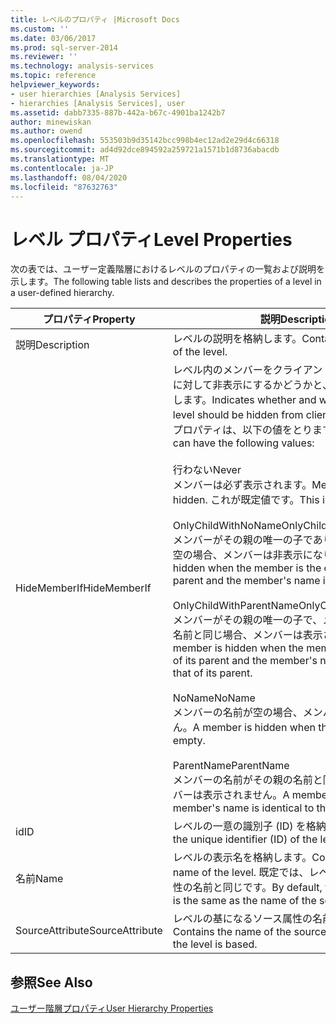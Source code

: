 ```yaml
---
title: レベルのプロパティ |Microsoft Docs
ms.custom: ''
ms.date: 03/06/2017
ms.prod: sql-server-2014
ms.reviewer: ''
ms.technology: analysis-services
ms.topic: reference
helpviewer_keywords:
- user hierarchies [Analysis Services]
- hierarchies [Analysis Services], user
ms.assetid: dabb7335-887b-442a-b67c-4901ba1242b7
author: minewiskan
ms.author: owend
ms.openlocfilehash: 553503b9d35142bcc998b4ec12ad2e29d4c66318
ms.sourcegitcommit: ad4d92dce894592a259721a1571b1d8736abacdb
ms.translationtype: MT
ms.contentlocale: ja-JP
ms.lasthandoff: 08/04/2020
ms.locfileid: "87632763"
---
```

# <a name="level-properties"></a><span data-ttu-id="1dbb9-102">レベル プロパティ</span><span class="sxs-lookup"><span data-stu-id="1dbb9-102">Level Properties</span></span> 
  <span data-ttu-id="1dbb9-103">次の表では、ユーザー定義階層におけるレベルのプロパティの一覧および説明を示します。</span><span class="sxs-lookup"><span data-stu-id="1dbb9-103">The following table lists and describes the properties of a level in a user-defined hierarchy.</span></span>  
  
|<span data-ttu-id="1dbb9-104">プロパティ</span><span class="sxs-lookup"><span data-stu-id="1dbb9-104">Property</span></span>|<span data-ttu-id="1dbb9-105">説明</span><span class="sxs-lookup"><span data-stu-id="1dbb9-105">Description</span></span>|  
|--------------|-----------------|  
|<span data-ttu-id="1dbb9-106">説明</span><span class="sxs-lookup"><span data-stu-id="1dbb9-106">Description</span></span>|<span data-ttu-id="1dbb9-107">レベルの説明を格納します。</span><span class="sxs-lookup"><span data-stu-id="1dbb9-107">Contains the description of the level.</span></span>|  
|<span data-ttu-id="1dbb9-108">HideMemberIf</span><span class="sxs-lookup"><span data-stu-id="1dbb9-108">HideMemberIf</span></span>|<span data-ttu-id="1dbb9-109">レベル内のメンバーをクライアント アプリケーションに対して非表示にするかどうかと、そのタイミングを示します。</span><span class="sxs-lookup"><span data-stu-id="1dbb9-109">Indicates whether and when a member in a level should be hidden from client applications.</span></span> <span data-ttu-id="1dbb9-110">このプロパティは、以下の値をとります。</span><span class="sxs-lookup"><span data-stu-id="1dbb9-110">This property can have the following values:</span></span><br /><br /> <span data-ttu-id="1dbb9-111">行わない</span><span class="sxs-lookup"><span data-stu-id="1dbb9-111">Never</span></span><br /> <span data-ttu-id="1dbb9-112">メンバーは必ず表示されます。</span><span class="sxs-lookup"><span data-stu-id="1dbb9-112">Members are never hidden.</span></span> <span data-ttu-id="1dbb9-113">これが既定値です。</span><span class="sxs-lookup"><span data-stu-id="1dbb9-113">This is the default value.</span></span><br /><br /> <span data-ttu-id="1dbb9-114">OnlyChildWithNoName</span><span class="sxs-lookup"><span data-stu-id="1dbb9-114">OnlyChildWithNoName</span></span><br /> <span data-ttu-id="1dbb9-115">メンバーがその親の唯一の子であり、メンバーの名前が空の場合、メンバーは非表示になります。</span><span class="sxs-lookup"><span data-stu-id="1dbb9-115">A member is hidden when the member is the only child of its parent and the member's name is empty.</span></span><br /><br /> <span data-ttu-id="1dbb9-116">OnlyChildWithParentName</span><span class="sxs-lookup"><span data-stu-id="1dbb9-116">OnlyChildWithParentName</span></span><br /> <span data-ttu-id="1dbb9-117">メンバーがその親の唯一の子で、メンバーの名前が親の名前と同じ場合、メンバーは表示されません。</span><span class="sxs-lookup"><span data-stu-id="1dbb9-117">A member is hidden when the member is the only child of its parent and the member's name is identical to that of its parent.</span></span><br /><br /> <span data-ttu-id="1dbb9-118">NoName</span><span class="sxs-lookup"><span data-stu-id="1dbb9-118">NoName</span></span><br /> <span data-ttu-id="1dbb9-119">メンバーの名前が空の場合、メンバーは表示されません。</span><span class="sxs-lookup"><span data-stu-id="1dbb9-119">A member is hidden when the member's name is empty.</span></span><br /><br /> <span data-ttu-id="1dbb9-120">ParentName</span><span class="sxs-lookup"><span data-stu-id="1dbb9-120">ParentName</span></span><br /> <span data-ttu-id="1dbb9-121">メンバーの名前がその親の名前と同じである場合、メンバーは表示されません。</span><span class="sxs-lookup"><span data-stu-id="1dbb9-121">A member is hidden when the member's name is identical to that of its parent.</span></span>|  
|<span data-ttu-id="1dbb9-122">id</span><span class="sxs-lookup"><span data-stu-id="1dbb9-122">ID</span></span>|<span data-ttu-id="1dbb9-123">レベルの一意の識別子 (ID) を格納します。</span><span class="sxs-lookup"><span data-stu-id="1dbb9-123">Contains the unique identifier (ID) of the level.</span></span>|  
|<span data-ttu-id="1dbb9-124">名前</span><span class="sxs-lookup"><span data-stu-id="1dbb9-124">Name</span></span>|<span data-ttu-id="1dbb9-125">レベルの表示名を格納します。</span><span class="sxs-lookup"><span data-stu-id="1dbb9-125">Contains the friendly name of the level.</span></span> <span data-ttu-id="1dbb9-126">既定では、レベルの名前はソース属性の名前と同じです。</span><span class="sxs-lookup"><span data-stu-id="1dbb9-126">By default, the name of a level is the same as the name of the source attribute.</span></span>|  
|<span data-ttu-id="1dbb9-127">SourceAttribute</span><span class="sxs-lookup"><span data-stu-id="1dbb9-127">SourceAttribute</span></span>|<span data-ttu-id="1dbb9-128">レベルの基になるソース属性の名前を格納します。</span><span class="sxs-lookup"><span data-stu-id="1dbb9-128">Contains the name of the source attribute on which the level is based.</span></span>|  
  
## <a name="see-also"></a><span data-ttu-id="1dbb9-129">参照</span><span class="sxs-lookup"><span data-stu-id="1dbb9-129">See Also</span></span>  
 [<span data-ttu-id="1dbb9-130">ユーザー階層プロパティ</span><span class="sxs-lookup"><span data-stu-id="1dbb9-130">User Hierarchy Properties</span></span>](user-hierarchies-properties.md)  
  
  
